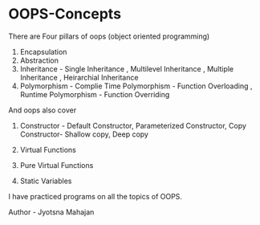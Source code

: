 # OOPS-Concepts

There are Four pillars of oops (object oriented programming)
1. Encapsulation
2. Abstraction
3. Inheritance - Single Inheritance , Multilevel Inheritance , Multiple Inheritance , Heirarchial Inheritance
5. Polymorphism -  Complie Time Polymorphism - Function Overloading , Runtime Polymorphism - Function Overriding 

And oops also cover 
1. Constructor -  Default Constructor, Parameterized Constructor, Copy Constructor- Shallow copy, Deep copy

2. Virtual Functions
3. Pure Virtual Functions
4. Static Variables

I have practiced programs on all the topics of OOPS.

Author - Jyotsna Mahajan
